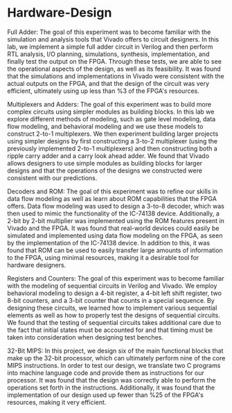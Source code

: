 # Hardware-Design

Full Adder: The goal of this experiment was to become familiar with the simulation and analysis tools that Vivado offers to circuit designers.  In this lab, we implement a simple full adder circuit in Verilog and then perform RTL analysis, I/O planning, simulations, synthesis, implementation, and finally test the output on the FPGA.  Through these tests, we are able to see the operational aspects of the design, as well as its feasibility.  It was found that the simulations and implementations in Vivado were consistent with the actual outputs on the FPGA, and that the design of the circuit was very efficient, ultimately using up less than %3 of the FPGA's resources.


Multiplexers and Adders: The goal of this experiment was to build more complex circuits using simpler modules as building blocks.  In this lab we explore different methods of modeling, such as gate level modeling, data flow modeling, and behavioral modeling and we use these models to construct 2-to-1 multiplexers.  We then experiment building larger projects using simpler designs by first constructing a 3-to-2 multiplexer (using the previously implemented 2-to-1 multiplexers) and then constructing both a ripple carry adder and a carry look ahead adder.  We found that Vivado allows designers to use simple modules as building blocks for larger designs and that the operations of the designs we constructed were consistent with our predictions. 


Decoders and ROM: The goal of this experiment was to refine our skills in data flow modeling as well as learn about ROM capabilities that the FPGA offers.  Data flow modeling was used to design a 3-to-8 decoder, which was then used to mimic the functionality of the IC-74138 device.  Additionally, a 2-bit by 2-bit multiplier was implemented using the ROM features present in Vivado and the FPGA.  It was found that real-world devices could easily be simulated and implemented using data flow modeling on the FPGA, as seen by the implementation of the IC-74138 device.  In addition to this, it was found that ROM can be used to easily transfer large amounts of information to the FPGA, using minimal resources, making it a desirable tool for hardware designers.


Registers and Counters: The goal of this experiment was to become familiar with the modeling of sequential circuits in Verilog and Vivado.  We employ behavioral modeling to design a 4-bit register, a 4-bit left shift register, two 8-bit counters, and a 3-bit counter that counts in a special sequence.  By designing these circuits, we learned how to implement various sequential elements as well as how to properly test the designs of sequential circuits.  We found that the testing of sequential circuits takes additional care due to the fact that initial states must be accounted for and that timing must be taken into consideration when designing test benches.


32-Bit MIPS: In this project, we design six of the main functional blocks that make up the 32-bit processor, which can ultimately perform nine of the core MIPS instructions.  In order to test our design, we translate two C programs into machine language code and provide them as instructions for our processor.  It was found that the design was correctly able to perform the operations set forth in the instructions.  Additionally, it was found that the implementation of our design used up fewer than \%25 of the FPGA's resources, making it very efficient.

